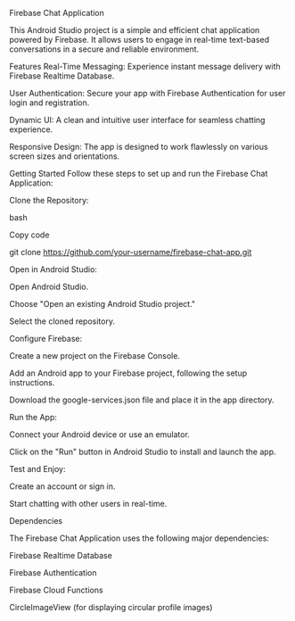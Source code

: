 Firebase Chat Application


This Android Studio project is a simple and efficient chat application powered by Firebase. 
It allows users to engage in real-time text-based conversations in a secure and reliable environment.

Features
Real-Time Messaging: Experience instant message delivery with Firebase Realtime Database.

User Authentication: Secure your app with Firebase Authentication for user login and registration.

Dynamic UI: A clean and intuitive user interface for seamless chatting experience.

Responsive Design: The app is designed to work flawlessly on various screen sizes and orientations.

Getting Started
Follow these steps to set up and run the Firebase Chat Application:

Clone the Repository:

bash

Copy code

git clone https://github.com/your-username/firebase-chat-app.git

Open in Android Studio:

Open Android Studio.

Choose "Open an existing Android Studio project."

Select the cloned repository.

Configure Firebase:

Create a new project on the Firebase Console.

Add an Android app to your Firebase project, following the setup instructions.

Download the google-services.json file and place it in the app directory.

Run the App:

Connect your Android device or use an emulator.

Click on the "Run" button in Android Studio to install and launch the app.

Test and Enjoy:

Create an account or sign in.

Start chatting with other users in real-time.

Dependencies

The Firebase Chat Application uses the following major dependencies:

Firebase Realtime Database

Firebase Authentication

Firebase Cloud Functions

CircleImageView (for displaying circular profile images)

